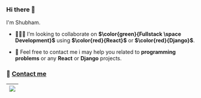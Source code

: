 ### Hi there 👋
I'm Shubham.  

<!-- **Shubham-0a/Shubham-0a** is a ✨ _special_ ✨ repository because its `README.md` (this file) appears on your GitHub profile. -->
<!--  
- Having good knowledge of HTML, CSS, JavaScript, and SQL.
- Most of Frontend works are done on popular front-end frameworks React.
- 🔭 I’m currently looking for project. 
- 🌱 I’m currently learning Computer Vision. 
-->
 - 🧑‍🤝‍🧑 I’m looking to collaborate on **$\color{green}{Fullstack \space Development}$** using **$\color{red}{React}$** or **$\color{red}{Django}$**.       
<!--  - 🌱 Love with Machine learning and Computer Vision.
 - 🥳 Exploring blockchain and etherium smart contract. -->
 - 💬 Feel free to contact me i may help you related to **programming problems** or any **React** or **Django** projects.

### 📩 <a href="mailto:shubhamiit30@gmail.com">Contact me</a> 
<!-- 😄 Pronouns: ... -->
<!-- ⚡ Fun fact: ... -->
<!-- $\color{red}{your-text-here}$ -->

<!--
| <a href="https://github.com/shubham-0a/github-readme-stats"><img align="center" src="https://github-readme-stats.vercel.app/api?username=Shubham-0a&show_ico
ns=true&include_all_commits=true&theme=buefy&hide_border=true" alt="Shubham's github stats" /></a> | <a href="https://github.com/shubham-0a/github-readme-stats"><img align="center" src="https://github-readme-stats.vercel.app/api/top-langs/?username=Shubham-0a&layout=compact&theme=buefy&hide_border=true" /></a> |
| ------------- | ------------- |
-->

| <a href="https://github.com/shubham-0a/github-readme-stats"><img align="center" src="https://github-readme-stats.vercel.app/api/top-langs/?username=Shubham-0a&layout=compact&theme=beufy&hide_border=true" /></a> | 
| ------------- |

<!--
## Some Projects Done By me:

| <a href="https://github.com/Shubham-0a/ACE"><img align="center" src="https://user-images.githubusercontent.com/75657176/209906781-e4e32d63-0385-4737-a7fb-16cd07aeede9.jpg" alt="ACE"></a>| <a href="https://github.com/Shubham-0a/login-dummy-model"><img align="center" src="https://user-images.githubusercontent.com/75657176/209907092-906f832f-de87-4b09-97b2-6762075ff64c.jpg" alt="login dummy"></a>|
| ------------ | ------------ |
-->
